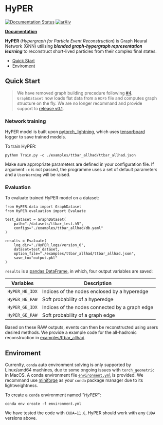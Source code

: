 # HyPER

[![Documentation Status](https://readthedocs.org/projects/hyper-hep/badge/?version=latest)](https://hyper-hep.readthedocs.io/en/latest/?badge=latest)
[![arXiv](https://img.shields.io/badge/arXiv-2402.10149-b31b1b.svg)](https://arxiv.org/abs/2402.10149)

**[Documentation](https://hyper-hep.readthedocs.io)**

**HyPER** (_Hypergraph for Particle Event Reconstruction_) is Graph Neural Network (GNN) utilising **_blended graph-hypergraph representation learning_** to reconstruct short-lived particles from their complex final states.

- [Quick Start](#quick-start)
- [Enviroment](#environment)

## Quick Start

> We have removed graph building precedure following [#4](https://github.com/tzuhanchang/HyPER/pull/4). `GraphDataset` now loads flat data from a `HDF5` file and computes graph structure on the fly. We are no longer recommand and provide support to [release v0.1](https://github.com/tzuhanchang/HyPER/releases/tag/v0.1).


### Network training
HyPER model is built upon [pytorch_lightning](https://lightning.ai/docs/pytorch/stable/), which uses [tensorboard](https://www.tensorflow.org/tensorboard) logger to save trained models.

To train HyPER:
```
python Train.py -c ./examples/ttbar_allhad/ttbar_allhad.json
```
Make sure appropriate parameters are defined in your configuration file. If argument `-c` is not passed, the programme uses a set of default parameters and a `UserWarning` will be raised. 


### Evaluation
To evaluate trained HyPER model on a dataset:
```
from HyPER.data import GraphDataset
from HyPER.evaluation import Evaluate

test_dataset = GraphDataset(
    path="./datasets/ttbar_test.h5",
    configs="./examples/ttbar_allhad/db.yaml"
)

results = Evaluate(
    log_dir="./HyPER_logs/version_0",
    dataset=test_dataset,
    option_file="./examples/ttbar_allhad/ttbar_allhad.json",
    save_to="output.pkl"
)
```
`results` is a [pandas.DataFrame](https://pandas.pydata.org/pandas-docs/stable/reference/api/pandas.DataFrame.html), in which, four output variables are saved:

| Variables | Description |
| ------------- | ------------- |
| `HyPER_HE_IDX` | Indices of the nodes enclosed by a hyperedge  |
| `HyPER_HE_RAW` | Soft probability of a hyperedge |
| `HyPER_GE_IDX` | Indices of the nodes connected by a graph edge |
| `HyPER_GE_RAW` | Soft probability of a graph edge |

Based on these RAW outputs, events can then be reconstructed using users desired methods. We provide a example code for the all-hadronic reconstruction in [examples/ttbar_allhad](examples/ttbar_allhad).


## Enviroment
Currenlty, `conda` auto environment solving is only supported by Linux/amd64 machines, due to some ongoing issues with `torch_geometric` in MacOS. A conda environment file [`environment.yml`](environment.yml) is provided. We recommand use [miniforge](https://github.com/conda-forge/miniforge) as your `conda` package manager due to its lightweightness.

To create a `conda` environment named _"HyPER"_:
```
conda env create -f environment.yml
```

We have tested the code with `CUDA=11.8`, HyPER should work with any `CUDA` versions above.